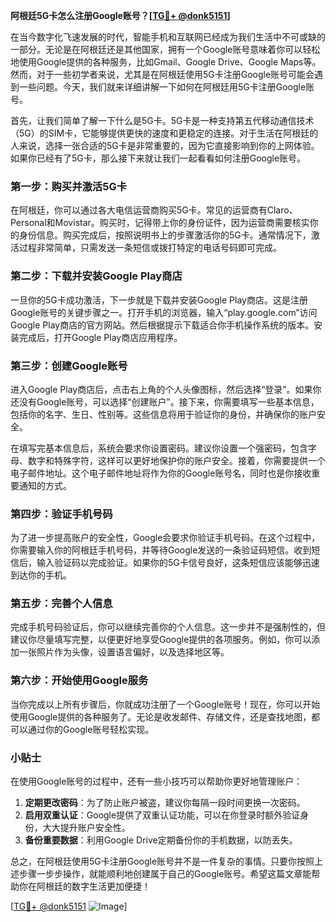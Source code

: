 **阿根廷5G卡怎么注册Google账号？[[TG💪+ @donk5151](https://t.me/s/donk5151)]**

在当今数字化飞速发展的时代，智能手机和互联网已经成为我们生活中不可或缺的一部分。无论是在阿根廷还是其他国家，拥有一个Google账号意味着你可以轻松地使用Google提供的各种服务，比如Gmail、Google Drive、Google Maps等。然而，对于一些初学者来说，尤其是在阿根廷使用5G卡注册Google账号可能会遇到一些问题。今天，我们就来详细讲解一下如何在阿根廷用5G卡注册Google账号。

首先，让我们简单了解一下什么是5G卡。5G卡是一种支持第五代移动通信技术（5G）的SIM卡，它能够提供更快的速度和更稳定的连接。对于生活在阿根廷的人来说，选择一张合适的5G卡是非常重要的，因为它直接影响到你的上网体验。如果你已经有了5G卡，那么接下来就让我们一起看看如何注册Google账号。

### 第一步：购买并激活5G卡

在阿根廷，你可以通过各大电信运营商购买5G卡。常见的运营商有Claro、Personal和Movistar。购买时，记得带上你的身份证件，因为运营商需要核实你的身份信息。购买完成后，按照说明书上的步骤激活你的5G卡。通常情况下，激活过程非常简单，只需发送一条短信或拨打特定的电话号码即可完成。

### 第二步：下载并安装Google Play商店

一旦你的5G卡成功激活，下一步就是下载并安装Google Play商店。这是注册Google账号的关键步骤之一。打开手机的浏览器，输入“play.google.com”访问Google Play商店的官方网站。然后根据提示下载适合你手机操作系统的版本。安装完成后，打开Google Play商店应用程序。

### 第三步：创建Google账号

进入Google Play商店后，点击右上角的个人头像图标，然后选择“登录”。如果你还没有Google账号，可以选择“创建账户”。接下来，你需要填写一些基本信息，包括你的名字、生日、性别等。这些信息将用于验证你的身份，并确保你的账户安全。

在填写完基本信息后，系统会要求你设置密码。建议你设置一个强密码，包含字母、数字和特殊字符，这样可以更好地保护你的账户安全。接着，你需要提供一个电子邮件地址。这个电子邮件地址将作为你的Google账号名，同时也是你接收重要通知的方式。

### 第四步：验证手机号码

为了进一步提高账户的安全性，Google会要求你验证手机号码。在这个过程中，你需要输入你的阿根廷手机号码，并等待Google发送的一条验证码短信。收到短信后，输入验证码以完成验证。如果你的5G卡信号良好，这条短信应该能够迅速到达你的手机。

### 第五步：完善个人信息

完成手机号码验证后，你可以继续完善你的个人信息。这一步并不是强制性的，但建议你尽量填写完整，以便更好地享受Google提供的各项服务。例如，你可以添加一张照片作为头像，设置语言偏好，以及选择地区等。

### 第六步：开始使用Google服务

当你完成以上所有步骤后，你就成功注册了一个Google账号！现在，你可以开始使用Google提供的各种服务了。无论是收发邮件、存储文件，还是查找地图，都可以通过你的Google账号轻松实现。

### 小贴士

在使用Google账号的过程中，还有一些小技巧可以帮助你更好地管理账户：

1. **定期更改密码**：为了防止账户被盗，建议你每隔一段时间更换一次密码。
2. **启用双重认证**：Google提供了双重认证功能，可以在你登录时额外验证身份，大大提升账户安全性。
3. **备份重要数据**：利用Google Drive定期备份你的手机数据，以防丢失。

总之，在阿根廷使用5G卡注册Google账号并不是一件复杂的事情。只要你按照上述步骤一步步操作，就能顺利地创建属于自己的Google账号。希望这篇文章能帮助你在阿根廷的数字生活更加便捷！

[[TG💪+ @donk5151](https://t.me/s/donk5151) ![Image](https://i.postimg.cc/rwNCRYN7/Snipaste-2025-04-30-17-27-05.png)]